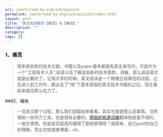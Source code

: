 ```yaml
---
uri: /work/read-by-english/opinion
permalink: /work/read-by-english/opinion/index.html
layout: post
title: "英文阅读是的【痛苦】与【痛快】"
description: ""
category:
tags: []
---
```


### 1、痛苦

>很多原创性的技术文献，书籍以及paper基本都是有英文来写的，可是作为一个"工程技术人员",阅读以及了解这些新的技术趋势，进展，那么阅读英文就是必要的了。记得大学的时候，英文阅读是一个稍微比较痛苦的过程，之后进入到工作中，豁出去了"啃"了基本原版的英文技术书籍的之后，现在看起来就没那么吃力了。

###2、痛快

>一旦走过那个过程，那么我们回国投来看看，其实也就是那么回事情。当然借助一些外力工具，也是很有必要的，[网易的有道词典][1]翻译倒是蛮不错的，一直在使用。但是是否就真的懂得了那些原理呢？很简单，自己post你自己的理解，写出文档或者博客，ok。

[1]:http://cidian.youdao.com
